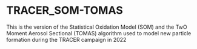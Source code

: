 # TRACER_SOM-TOMAS
This is the version of the Statistical Oxidation Model (SOM) and the TwO Moment Aerosol Sectional (TOMAS) algorithm used to model new particle formation during the TRACER campaign in 2022
